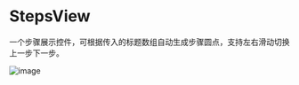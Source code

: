 # StepsView
一个步骤展示控件，可根据传入的标题数组自动生成步骤圆点，支持左右滑动切换上一步下一步。

![image](https://github.com/libertyboy1/StepsView/blob/master/S61206-150505.jpg)
